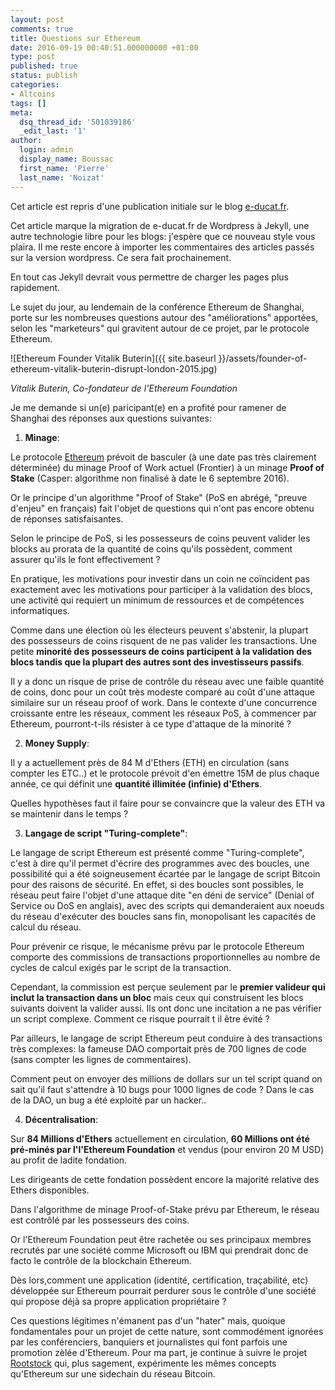 ```yaml
---
layout: post
comments: true
title: Questions sur Ethereum
date: 2016-09-19 00:40:51.000000000 +01:00
type: post
published: true
status: publish
categories:
- Altcoins
tags: []
meta:
  dsq_thread_id: '501039186'
  _edit_last: '1'
author:
  login: admin
  display_name: Boussac
  first_name: 'Pierre'
  last_name: 'Noizat'
---
```

Cet article est repris d'une publication initiale sur le blog [e-ducat.fr](https://e-ducat.fr).

Cet article marque la migration de e-ducat.fr de Wordpress à Jekyll, une autre technologie libre pour les blogs: j'espère que ce nouveau style vous plaira. Il me reste encore à importer les commentaires des articles passés sur la version wordpress. Ce sera fait prochainement.

En tout cas Jekyll devrait vous permettre de charger les pages plus rapidement.

Le sujet du jour, au lendemain de la conférence Ethereum de Shanghai, porte sur les nombreuses questions autour des "améliorations" apportées, selon les "marketeurs" qui gravitent autour de ce projet, par le protocole Ethereum.
 
![Ethereum Founder Vitalik Buterin]({{ site.baseurl }}/assets/founder-of-ethereum-vitalik-buterin-disrupt-london-2015.jpg)

_Vitalik Buterin, Co-fondateur de l'Ethereum Foundation_

Je me demande si un(e) paricipant(e) en a profité pour ramener de Shanghai des réponses aux questions suivantes:

1) **Minage**: 

Le protocole [Ethereum](https://www.ethereum.org) prévoit de basculer (à une date pas très clairement déterminée) du minage Proof of Work actuel (Frontier) à un minage **Proof of Stake** (Casper: algorithme non finalisé à date le 6 septembre 2016). 

Or le principe d'un algorithme "Proof of Stake" (PoS en abrégé, "preuve d'enjeu" en français) fait l'objet de questions qui n'ont pas encore obtenu de réponses satisfaisantes.

Selon le principe de PoS, si les possesseurs de coins peuvent valider les blocks au prorata de la quantité de coins qu'ils possèdent, comment assurer qu'ils le font effectivement ?

En pratique, les motivations pour investir dans un coin ne coïncident pas exactement avec les motivations pour participer à la validation des blocs, une activité qui requiert un minimum de ressources et de compétences informatiques.

Comme dans une élection où les électeurs peuvent s'abstenir, la plupart des possesseurs de coins risquent de ne pas valider les transactions. Une petite **minorité des possesseurs de coins participent à la validation des blocs tandis que la plupart des autres sont des investisseurs passifs**.

Il y a donc un risque de prise de contrôle du réseau avec une faible quantité de coins, donc pour un coût très modeste comparé au coût d'une attaque similaire sur un réseau proof of work.
Dans le contexte d'une concurrence croissante entre les réseaux, comment les réseaux PoS, à commencer par Ethereum, pourront-t-ils résister à ce type d'attaque de la minorité ?

2) **Money Supply**:

Il y a actuellement près de 84 M d'Ethers (ETH) en circulation (sans compter les ETC..) et le protocole prévoit d'en émettre 15M de plus chaque année, ce qui définit une **quantité illimitée (infinie) d'Ethers**.

Quelles hypothèses faut il faire pour se convaincre que la valeur des ETH va se maintenir dans le temps ?

3) **Langage de script "Turing-complete"**:

Le langage de script Ethereum est présenté comme "Turing-complete", c'est à dire qu'il permet d'écrire des programmes avec des boucles, une possibilité qui a été soigneusement écartée par le langage de script Bitcoin pour des raisons de sécurité.
En effet, si des boucles sont possibles, le réseau peut faire l'objet d'une attaque dite "en déni de service" (Denial of Service ou DoS en anglais), avec des scripts qui demanderaient aux noeuds du réseau d'exécuter des boucles sans fin, monopolisant les capacités de calcul du réseau.

Pour prévenir ce risque, le mécanisme prévu par le protocole Ethereum comporte des commissions de transactions proportionnelles au nombre de cycles de calcul exigés par le script de la transaction.

Cependant, la commission est perçue seulement par le **premier valideur qui inclut la transaction dans un bloc** mais ceux qui construisent les blocs suivants doivent la valider aussi. Ils ont donc une incitation a ne pas vérifier un script complexe. Comment ce risque pourrait t il être évité ?

Par ailleurs, le langage de script Ethereum peut conduire à des transactions très complexes: la fameuse DAO comportait près de 700 lignes de code (sans compter les lignes de commentaires).

Comment peut on envoyer des millions de dollars sur un tel script quand on sait qu'il faut s'attendre à 10 bugs pour 1000 lignes de code ? Dans le cas de la DAO, un bug a été exploité par un hacker..

4) **Décentralisation**: 

Sur **84 Millions d'Ethers** actuellement en circulation, **60 Millions ont été pré-minés par l'l'Ethereum Foundation** et vendus (pour environ 20 M USD) au profit de ladite fondation.

Les dirigeants de cette fondation possèdent encore la majorité relative des Ethers disponibles. 

Dans l'algorithme de minage Proof-of-Stake prévu par Ethereum, le réseau est contrôlé par les possesseurs des coins.

Or l'Ethereum Foundation peut être rachetée ou ses principaux membres recrutés par une société comme Microsoft ou IBM qui prendrait donc de facto le contrôle de la blockchain Ethereum.

Dès lors,comment une application (identité, certification, traçabilité, etc) développée sur Ethereum pourrait perdurer sous le contrôle d'une société qui propose déjà sa propre application propriétaire ?

Ces questions légitimes n'émanent pas d'un "hater" mais, quoique fondamentales pour un projet de cette nature, sont commodément ignorées par les conférenciers, banquiers et journalistes qui font parfois une promotion zèlée d'Ethereum.
Pour ma part, je continue à suivre le projet [Rootstock](http://www.rsk.co/#1) qui, plus sagement, expérimente les mêmes concepts qu'Ethereum sur une sidechain du réseau Bitcoin.

